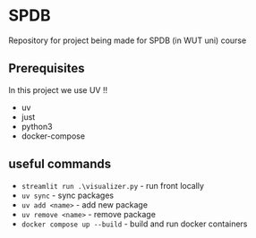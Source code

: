 # SPDB
Repository for project being made for SPDB (in WUT uni) course

## Prerequisites
In this project we use UV !!
- uv
- just
- python3
- docker-compose

## useful commands
- `streamlit run .\visualizer.py` - run front locally
- `uv sync` - sync packages
- `uv add <name>` - add new package
- `uv remove <name>` - remove package
- `docker compose up --build` - build and run docker containers
